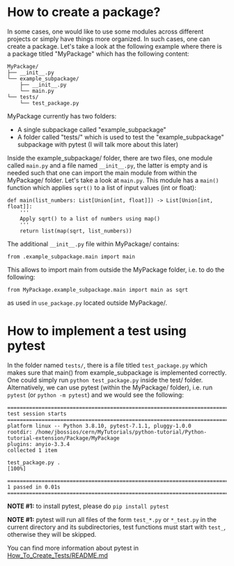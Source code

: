 # How to create a package?

In some cases, one would like to use some modules across different projects or simply have things more organized. In such cases, one can create a package. Let's take a look at the following example where there is a package titled "MyPackage" which has the following content:

```
MyPackage/
├── __init__.py
└── example_subpackage/
    ├── __init__.py
    └── main.py
└── tests/
    └── test_package.py
```

MyPackage currently has two folders:
- A single subpackage called "example_subpackage"
- A folder called "tests/" which is used to test the "example_subpackage" subpackage with pytest (I will talk more about this later)

Inside the example_subpackage/ folder, there are two files, one module called ```main.py``` and a file named ```__init__.py```, the latter is empty and is needed such that one can import the main module from within the MyPackage/ folder. Let's take a look at ```main.py```. This module has a ```main()``` function which applies ```sqrt()``` to a list of input values (int or float):

```
def main(list_numbers: List[Union[int, float]]) -> List[Union[int, float]]:
    '''
    Apply sqrt() to a list of numbers using map()
    '''
    return list(map(sqrt, list_numbers))
```

The additional ```__init__.py``` file within MyPackage/ contains:

```
from .example_subpackage.main import main
```

This allows to import main from outside the MyPackage folder, i.e. to do the following:

```
from MyPackage.example_subpackage.main import main as sqrt
```

as used in ```use_package.py``` located outside MyPackage/.


# How to implement a test using pytest

In the folder named ```tests/```, there is a file titled ```test_package.py``` which makes sure that main() from example_subpackage is implemented correctly. One could simply run ```python test_package.py``` inside the test/ folder. Alternatively, we can use pytest (within the MyPackage/ folder), i.e. run ```pytest``` (or ```python -m pytest```) and we would see the following:

```
=============================================================================================== test session starts ===============================================================================================
platform linux -- Python 3.8.10, pytest-7.1.1, pluggy-1.0.0
rootdir: /home/jbossios/cern/MyTutorials/python-tutorial/Python-tutorial-extension/Package/MyPackage
plugins: anyio-3.3.4
collected 1 item

test_package.py .                                                                                                                                                                                           [100%]

================================================================================================ 1 passed in 0.01s ================================================================================================
```

**NOTE #1:** to install pytest, please do ```pip install pytest```

**NOTE #1:** pytest will run all files of the form ```test_*.py``` or ```*_test.py``` in the current directory and its subdirectories, test functions must start with ```test_```, otherwise they will be skipped.

You can find more information about pytest in [How_To_Create_Tests/README.md](https://github.com/jbossios/python-tutorial/tree/master/Python-tutorial-extension/How_To_Create_Tests/README.md)
